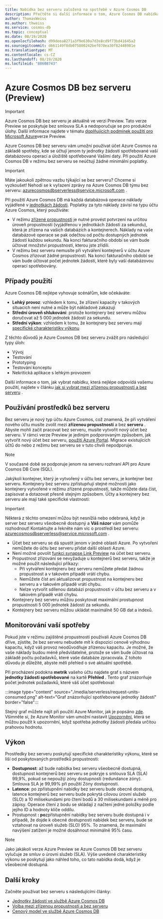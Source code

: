 ```yaml
---
title: Nabídka bez serveru založená na spotřebě v Azure Cosmos DB
description: Přečtěte si další informace o tom, Azure Cosmos DB nabídka bez serveru založená na spotřebě.
author: ThomasWeiss
ms.author: thweiss
ms.service: cosmos-db
ms.topic: conceptual
ms.date: 08/19/2020
ms.openlocfilehash: d99deea8271a3f9e630a7d2e8cd9f73bd41645a2
ms.sourcegitcommit: d661149f8db075800242bef070ea30f82448981e
ms.translationtype: MT
ms.contentlocale: cs-CZ
ms.lasthandoff: 08/19/2020
ms.locfileid: "88608743"
---
```

# <a name="azure-cosmos-db-serverless-preview"></a>Azure Cosmos DB bez serveru (Preview)

> [!IMPORTANT]
> Azure Cosmos DB bez serveru je aktuálně ve verzi Preview. Tato verze Preview se poskytuje bez smlouva SLA a nedoporučuje se pro produkční úlohy. Další informace najdete v tématu [doplňujících podmínek použití pro Microsoft Azure](https://azure.microsoft.com/support/legal/preview-supplemental-terms/)verze Preview.

Azure Cosmos DB bez serveru vám umožní používat účet Azure Cosmos na základě spotřeby, kde se účtují jenom ty jednotky žádosti spotřebované vaší databázovou operací a úložiště spotřebované Vašimi daty. Při použití Azure Cosmos DB v režimu bez serveru se neúčtují žádné minimální poplatky.

> [!IMPORTANT] 
> Máte jakoukoli zpětnou vazbu týkající se bez serveru? Chceme si vyzkoušet! Nehodí se k vyřazení zprávy na Azure Cosmos DB týmu bez serveru: [azurecosmosdbserverless@service.microsoft.com](mailto:azurecosmosdbserverless@service.microsoft.com) .

Při použití Azure Cosmos DB má každá databázová operace náklady vyjádřené v [jednotkách žádosti](request-units.md). Poplatky za tyto náklady závisí na typu účtu Azure Cosmos, který používáte:

- V režimu [zřízené propustnosti](set-throughput.md) je nutné provést potvrzení na určitou úroveň propustnosti (vyjádřenou v jednotkách žádosti za sekundu), která je zřízena na vašich databázích a kontejnerech. Náklady na vaše databázové operace se pak odečtou od počtu dostupných jednotek žádostí každou sekundu. Na konci fakturačního období se vám bude účtovat množství propustnosti, kterou jste zřídili.
- V režimu bez serveru nemusíte při vytváření kontejnerů v účtu Azure Cosmos zřizovat žádné propustnosti. Na konci fakturačního období se vám bude účtovat počet jednotek žádostí, které byly vaší databázovou operací spotřebovány.

## <a name="use-cases"></a>Případy použití

Azure Cosmos DB nejlépe vyhovuje scénářům, kde očekáváte:

- **Lehký provoz**: vzhledem k tomu, že zřízení kapacity v takových situacích není nutné a může být nákladově zakazují
- **Střední úroveň shlukování**: protože kontejnery bez serveru můžou doručovat až 5 000 jednotek žádostí za sekundu.
- **Střední výkon**: vzhledem k tomu, že kontejnery bez serveru mají [specifické charakteristiky výkonu](#performance)

Z těchto důvodů je Azure Cosmos DB bez serveru zvážit pro následující typy úloh:

- Vývoj
- Testování
- Prototyping
- Testování konceptu
- Nekritická aplikace s lehkým provozem

Další informace o tom, jak vybrat nabídku, která nejlépe odpovídá vašemu použití, najdete v článku [jak si vybrat mezi zřízenou propustností a bez serveru](throughput-serverless.md) .

## <a name="using-serverless-resources"></a>Používání prostředků bez serveru

Bez serveru je nový typ účtu Azure Cosmos, což znamená, že při vytváření nového účtu musíte zvolit mezi **zřízenou propustností** a bez **serveru** . Abyste mohli začít pracovat bez serveru, musíte vytvořit nový účet bez serveru. V rámci verze Preview je jediným podporovaným způsobem, jak vytvořit nový účet bez serveru, [použití Azure Portal](create-cosmosdb-resources-portal.md). Migrace existujících účtů do nebo z režimu bez serveru se v tuto chvíli nepodporuje.

> [!NOTE]
> V současné době se podporuje jenom na serveru rozhraní API pro Azure Cosmos DB Core (SQL).

Jakýkoli kontejner, který je vytvořený v účtu bez serveru, je kontejner bez serveru. Kontejnery bez serveru zpřístupňují stejné možnosti jako kontejnery vytvořené v režimu zřízené propustnosti, takže můžete data číst, zapisovat a dotazovat přesně stejným způsobem. Účty a kontejnery bez serveru ale mají také specifické vlastnosti:

> [!IMPORTANT]
> Některá z těchto omezení můžou být nesnížíá nebo odebraná, když je server bez serveru všeobecně dostupný a **Váš názor** vám pomůže rozhodnout! Kontaktujte a řekněte nám víc o prostředí bez serveru: [azurecosmosdbserverless@service.microsoft.com](mailto:azurecosmosdbserverless@service.microsoft.com) .

- Účet bez serveru se dá spustit jenom v jedné oblasti Azure. Po vytvoření nemůžete do účtu bez serveru přidat další oblasti Azure.
- Není možné povolit [funkci synapse Link Preview](synapse-link.md) na účet bez serveru.
- Propustnost zřizování se nevyžaduje u kontejnerů bez serveru, takže je možné použít následující příkazy:
    - Při vytváření kontejneru bez serveru nemůžete předat žádnou propustnost a v takovém případě vrátí chybu.
    - Nemůžete číst ani aktualizovat propustnost na kontejneru bez serveru a v takovém případě vrátí chybu.
    - Nelze vytvořit sdílenou databázi propustnosti v účtu bez serveru a v takovém případě vrátí chybu.
- Kontejnery bez serveru můžou poskytovat maximální prostupnost propustnosti 5 000 jednotek žádostí za sekundu.
- Kontejnery bez serveru můžou ukládat maximálně 50 GB dat a indexů.

## <a name="monitoring-your-consumption"></a>Monitorování vaší spotřeby

Pokud jste v režimu zajištěné propustnosti používali Azure Cosmos DB dříve, zjistíte, že bez serveru nebudete mít k dispozici cenově výhodnou kapacitu, když váš provoz neodůvodňuje zřízenou kapacitu. Je možné, že vaše náklady budou méně předvídatelné, protože se vám bude účtovat na základě počtu požadavků, které vaše databáze zpracovala. Z tohoto důvodu je důležité, abyste měli přehled o své aktuální spotřebě.

Při procházení podokna **metrik** vašeho účtu najdete graf s názvem **jednotky žádosti spotřebované** na kartě **Přehled** . Tento graf znázorňuje počet jednotek požadavků, které váš účet spotřeboval:

:::image type="content" source="./media/serverless/request-units-consumed.png" alt-text="Graf znázorňující spotřebované jednotky žádostí" border="false":::

Stejný graf můžete najít při použití Azure Monitor, jak je popsáno [zde](monitor-request-unit-usage.md). Všimněte si, že Azure Monitor vám umožní nastavit [Upozornění](../azure-monitor/platform/alerts-metric-overview.md), která se můžou použít k upozornění, když spotřeba jednotky žádosti předala určitou prahovou hodnotu.

## <a name="performance"></a><a id="performance"></a>Výkon

Prostředky bez serveru poskytují specifické charakteristiky výkonu, které se liší od poskytovaných prostředků propustnosti:

- **Dostupnost**: až bude nabídka bez serveru všeobecně dostupná, dostupnost kontejnerů bez serveru se pokryje s smlouva SLA (SLA) 99,9%, pokud se nepoužijí zóny dostupnosti (redundance zóny). Smlouva SLA je 99,99% při použití Zóny dostupnosti.
- **Latence**: po zpřístupnění nabídky bez serveru bude obecně dostupná, latence kontejnerů bez serveru bude pokrytá cílovou úrovní služeb (SLO) a 10 milisekundami pro čtení bodů a 30 milisekundami a méně pro zápisy. Operace čtení z bodu se skládají z načtení jedné položky podle jejího ID a hodnoty klíče oddílu.
- Prostupnost **: po**zpřístupnění nabídky bez serveru bude dostupná i v případě, že dojde k obecné dostupnosti nabídek bez serveru, bude se vztahovat na úroveň služeb (SLO) 95%. To znamená, že maximální navýšení zatížení je možné dosáhnout minimálně 95% času.

> [!NOTE]
> Jako jakákoli verze Azure Preview se Azure Cosmos DB bez serveru vylučuje ze smluv o úrovni služeb (SLA). Výše uvedené charakteristiky výkonu se poskytují jako náhled toho, co tato nabídka dodá, když je všeobecně dostupná.

## <a name="next-steps"></a>Další kroky

Začněte používat bez serveru s následujícími články:

- [Jednotky žádostí ve službě Azure Cosmos DB](request-units.md)
- [Volba mezi zřízenou propustností a bez serveru](throughput-serverless.md)
- [Cenový model ve službě Azure Cosmos DB](how-pricing-works.md)

